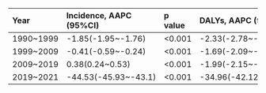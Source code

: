 |Year      |Incidence, AAPC (95%CI) |p value |DALYs, AAPC (95%CI)   |p value |
|:---------|:-----------------------|:-------|:---------------------|:-------|
|1990~1999 |-1.85(-1.95~-1.76)      |<0.001  |-2.33(-2.78~-1.88)    |<0.001  |
|1999~2009 |-0.41(-0.59~-0.24)      |<0.001  |-1.69(-2.09~-1.29)    |<0.001  |
|2009~2019 |0.38(0.24~0.53)         |<0.001  |-1.99(-2.15~-1.82)    |<0.001  |
|2019~2021 |-44.53(-45.93~-43.1)    |<0.001  |-34.96(-42.12~-26.91) |<0.001  |
